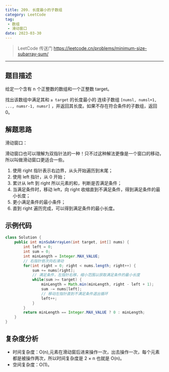 ```yaml
---
title: 209. 长度最小的子数组
category: LeetCode
tag:
 - 数组
 - 滑动窗口
date: 2023-03-30
---
```


> LeetCode 传送门 https://leetcode.cn/problems/minimum-size-subarray-sum/

---

## 题目描述 <Badge text="中等" type="warning"/>

给定一个含有 n 个正整数的数组和一个正整数 target。

找出该数组中满足其和 `≥ target` 的长度最小的 连续子数组 `[numsl, numsl+1, ..., numsr-1, numsr]` ，并返回其长度。如果不存在符合条件的子数组，返回 0。

## 解题思路

滑动窗口：

滑动窗口也可以理解为双指针法的一种！只不过这种解法更像是一个窗口的移动，所以叫做滑动窗口更适合一些。

1. 使用 right 指针表示右边界，从头开始遍历到末尾；
2. 使用 left 指针，从 0 开始；
3. 累计从 left 到 right 所以元素的和，判断是否满足条件；
  1. 当满足条件时，移动 left，向 right 收缩直到不满足条件，得到满足条件的最小长度；
  2. 更小满足条件的最小条件；
4. 直到 right 遍历完成，可以得到满足条件的最小长度。

## 示例代码

```java
class Solution {
    public int minSubArrayLen(int target, int[] nums) {
        int left = 0;
        int sum = 0;
        int minLength = Integer.MAX_VALUE;
        // 右指针依次向右滑动
        for(int right = 0; right < nums.length; right++) {
            sum += nums[right];
            // 满足条件，左指针右移，缩小范围以获取满足条件的最小长度
            while(sum >= target) {
                minLength = Math.min(minLength, right - left + 1);
                sum -= nums[left];
                // 移动左指针直到不满足条件退出循环
                left++;
            }
        }
        return minLength == Integer.MAX_VALUE ? 0 : minLength;
    }
}
```

## 复杂度分析

- 时间复杂度：O(n),元素在滑动窗后进来操作一次，出去操作一次，每个元素都是被操作两次，所以时间复杂度是 2 × n 也就是 O(n)。
- 空间复杂度：O(1)。